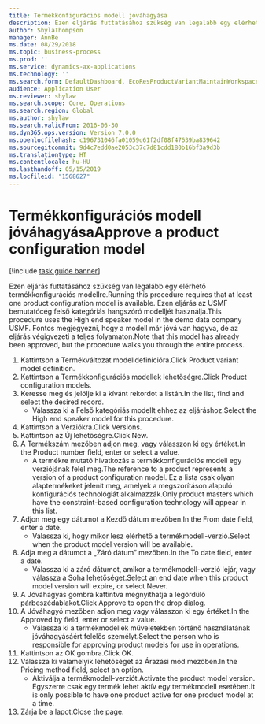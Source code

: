 ```yaml
---
title: Termékkonfigurációs modell jóváhagyása
description: Ezen eljárás futtatásához szükség van legalább egy elérhető termékkonfigurációs modellre.
author: ShylaThompson
manager: AnnBe
ms.date: 08/29/2018
ms.topic: business-process
ms.prod: ''
ms.service: dynamics-ax-applications
ms.technology: ''
ms.search.form: DefaultDashboard, EcoResProductVariantMaintainWorkspace, PCProductConfigurationModelListPage, PCProductModelVersion, PCApproveProductModelVersion, HcmWorkerLookUp
audience: Application User
ms.reviewer: shylaw
ms.search.scope: Core, Operations
ms.search.region: Global
ms.author: shylaw
ms.search.validFrom: 2016-06-30
ms.dyn365.ops.version: Version 7.0.0
ms.openlocfilehash: c196731046fa01059d61f2df08f47639ba839642
ms.sourcegitcommit: 9d4c7edd0ae2053c37c7d81cdd180b16bf3a9d3b
ms.translationtype: HT
ms.contentlocale: hu-HU
ms.lasthandoff: 05/15/2019
ms.locfileid: "1568627"
---
```

# <a name="approve-a-product-configuration-model"></a><span data-ttu-id="dffbe-103">Termékkonfigurációs modell jóváhagyása</span><span class="sxs-lookup"><span data-stu-id="dffbe-103">Approve a product configuration model</span></span>

[!include [task guide banner](../../includes/task-guide-banner.md)]

<span data-ttu-id="dffbe-104">Ezen eljárás futtatásához szükség van legalább egy elérhető termékkonfigurációs modellre.</span><span class="sxs-lookup"><span data-stu-id="dffbe-104">Running this procedure requires that at least one product configuration model is available.</span></span> <span data-ttu-id="dffbe-105">Ezen eljárás az USMF bemutatócég felső kategóriás hangszóró modelljét használja.</span><span class="sxs-lookup"><span data-stu-id="dffbe-105">This procedure uses the High end speaker model in the demo data company USMF.</span></span> <span data-ttu-id="dffbe-106">Fontos megjegyezni, hogy a modell már jóvá van hagyva, de az eljárás végigvezeti a teljes folyamaton.</span><span class="sxs-lookup"><span data-stu-id="dffbe-106">Note that this model has already been approved, but the procedure walks you through the entire process.</span></span>

1. <span data-ttu-id="dffbe-107">Kattintson a Termékváltozat modelldefinícióra.</span><span class="sxs-lookup"><span data-stu-id="dffbe-107">Click Product variant model definition.</span></span>
2. <span data-ttu-id="dffbe-108">Kattintson a Termékkonfigurációs modellek lehetőségre.</span><span class="sxs-lookup"><span data-stu-id="dffbe-108">Click Product configuration models.</span></span>
3. <span data-ttu-id="dffbe-109">Keresse meg és jelölje ki a kívánt rekordot a listán.</span><span class="sxs-lookup"><span data-stu-id="dffbe-109">In the list, find and select the desired record.</span></span>
    * <span data-ttu-id="dffbe-110">Válassza ki a Felső kategóriás modellt ehhez az eljáráshoz.</span><span class="sxs-lookup"><span data-stu-id="dffbe-110">Select the High end speaker model for this procedure.</span></span>  
4. <span data-ttu-id="dffbe-111">Kattintson a Verziókra.</span><span class="sxs-lookup"><span data-stu-id="dffbe-111">Click Versions.</span></span>
5. <span data-ttu-id="dffbe-112">Kattintson az Új lehetőségre.</span><span class="sxs-lookup"><span data-stu-id="dffbe-112">Click New.</span></span>
6. <span data-ttu-id="dffbe-113">A Termékszám mezőben adjon meg, vagy válasszon ki egy értéket.</span><span class="sxs-lookup"><span data-stu-id="dffbe-113">In the Product number field, enter or select a value.</span></span>
    * <span data-ttu-id="dffbe-114">A termékre mutató hivatkozás a termékkonfigurációs modell egy verziójának felel meg.</span><span class="sxs-lookup"><span data-stu-id="dffbe-114">The reference to a product represents a version of a product configuration model.</span></span> <span data-ttu-id="dffbe-115">Ez a lista csak olyan alaptermékeket jelenít meg, amelyek a megszorításon alapuló konfigurációs technológiát alkalmazzák.</span><span class="sxs-lookup"><span data-stu-id="dffbe-115">Only product masters which have the constraint-based configuration technology will appear in this list.</span></span>  
7. <span data-ttu-id="dffbe-116">Adjon meg egy dátumot a Kezdő dátum mezőben.</span><span class="sxs-lookup"><span data-stu-id="dffbe-116">In the From date field, enter a date.</span></span>
    * <span data-ttu-id="dffbe-117">Válassza ki, hogy mikor lesz elérhető a termékmodell-verzió.</span><span class="sxs-lookup"><span data-stu-id="dffbe-117">Select when the product model version will be available.</span></span>  
8. <span data-ttu-id="dffbe-118">Adja meg a dátumot a „Záró dátum” mezőben.</span><span class="sxs-lookup"><span data-stu-id="dffbe-118">In the To date field, enter a date.</span></span>
    * <span data-ttu-id="dffbe-119">Válassza ki a záró dátumot, amikor a termékmodell-verzió lejár, vagy válassza a Soha lehetőséget.</span><span class="sxs-lookup"><span data-stu-id="dffbe-119">Select an end date when this product model version will expire, or select Never.</span></span>  
9. <span data-ttu-id="dffbe-120">A Jóváhagyás gombra kattintva megnyithatja a legördülő párbeszédablakot.</span><span class="sxs-lookup"><span data-stu-id="dffbe-120">Click Approve to open the drop dialog.</span></span>
10. <span data-ttu-id="dffbe-121">A Jóváhagyó mezőben adjon meg vagy válasszon ki egy értéket.</span><span class="sxs-lookup"><span data-stu-id="dffbe-121">In the Approved by field, enter or select a value.</span></span>
    * <span data-ttu-id="dffbe-122">Válassza ki a termékmodellek műveletekben történő használatának jóváhagyásáért felelős személyt.</span><span class="sxs-lookup"><span data-stu-id="dffbe-122">Select the person who is responsible for approving product models for use in operations.</span></span>  
11. <span data-ttu-id="dffbe-123">Kattintson az OK gombra.</span><span class="sxs-lookup"><span data-stu-id="dffbe-123">Click OK.</span></span>
12. <span data-ttu-id="dffbe-124">Válassza ki valamelyik lehetőséget az Árazási mód mezőben.</span><span class="sxs-lookup"><span data-stu-id="dffbe-124">In the Pricing method field, select an option.</span></span>
    * <span data-ttu-id="dffbe-125">Aktiválja a termékmodell-verziót.</span><span class="sxs-lookup"><span data-stu-id="dffbe-125">Activate the product model version.</span></span> <span data-ttu-id="dffbe-126">Egyszerre csak egy termék lehet aktív egy termékmodell esetében.</span><span class="sxs-lookup"><span data-stu-id="dffbe-126">It is only possible to have one product active for one product model at a time.</span></span>  
13. <span data-ttu-id="dffbe-127">Zárja be a lapot.</span><span class="sxs-lookup"><span data-stu-id="dffbe-127">Close the page.</span></span>

